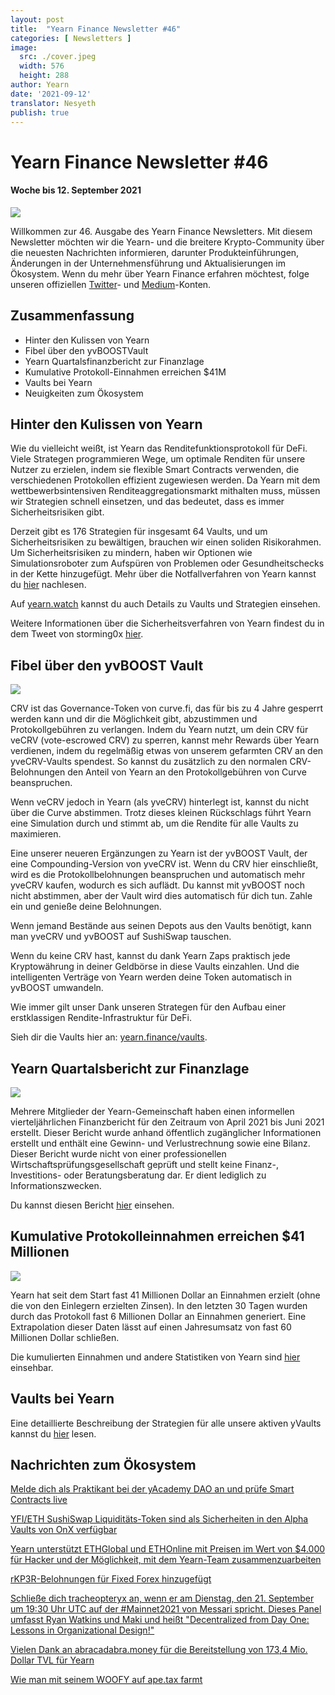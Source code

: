```yaml
---
layout: post
title:  "Yearn Finance Newsletter #46"
categories: [ Newsletters ]
image:
  src: ./cover.jpeg
  width: 576
  height: 288
author: Yearn
date: '2021-09-12'
translator: Nesyeth
publish: true
---
```


# Yearn Finance Newsletter #46
#### Woche bis 12. September 2021


![](/_newsletters/Yearn-Finance-Newsletter-46/image1.png)

Willkommen zur 46. Ausgabe des Yearn Finance Newsletters. Mit diesem Newsletter möchten wir die Yearn- und die breitere Krypto-Community über die neuesten Nachrichten informieren, darunter Produkteinführungen, Änderungen in der Unternehmensführung und Aktualisierungen im Ökosystem. Wenn du mehr über Yearn Finance erfahren möchtest, folge unseren offiziellen [Twitter](https://twitter.com/iearnfinance)- und [Medium](https://medium.com/iearn)-Konten.

## **Zusammenfassung**

- Hinter den Kulissen von Yearn
- Fibel über den yvBOOSTVault
- Yearn Quartalsfinanzbericht zur Finanzlage
- Kumulative Protokoll-Einnahmen erreichen $41M  
- Vaults bei Yearn  
- Neuigkeiten zum Ökosystem
    

## **Hinter den Kulissen von Yearn**

Wie du vielleicht weißt, ist Yearn das Renditefunktionsprotokoll für DeFi. Viele Strategen programmieren Wege, um optimale Renditen für unsere Nutzer zu erzielen, indem sie flexible Smart Contracts verwenden, die verschiedenen Protokollen effizient zugewiesen werden. Da Yearn mit dem wettbewerbsintensiven Renditeaggregationsmarkt mithalten muss, müssen wir Strategien schnell einsetzen, und das bedeutet, dass es immer Sicherheitsrisiken gibt.

Derzeit gibt es 176 Strategien für insgesamt 64 Vaults, und um Sicherheitsrisiken zu bewältigen, brauchen wir einen soliden Risikorahmen. Um Sicherheitsrisiken zu mindern, haben wir Optionen wie Simulationsroboter zum Aufspüren von Problemen oder Gesundheitschecks in der Kette hinzugefügt. Mehr über die Notfallverfahren von Yearn kannst du [hier](https://github.com/yearn/yearn-devdocs/blob/master/docs/developers/v2/EMERGENCY.md) nachlesen.

Auf [yearn.watch](https://yearn.watch/) kannst du auch Details zu Vaults und Strategien einsehen.

Weitere Informationen über die Sicherheitsverfahren von Yearn findest du in dem Tweet von storming0x [hier](https://twitter.com/storming0x/status/1436851219864059906).

## **Fibel über den yvBOOST Vault**

![](/_newsletters/Yearn-Finance-Newsletter-46/image2.png)

CRV ist das Governance-Token von curve.fi, das für bis zu 4 Jahre gesperrt werden kann und dir die Möglichkeit gibt, abzustimmen und Protokollgebühren zu verlangen. Indem du Yearn nutzt, um dein CRV für veCRV (vote-escrowed CRV) zu sperren, kannst mehr Rewards über Yearn verdienen, indem du regelmäßig etwas von unserem gefarmten CRV an den yveCRV-Vaults spendest. So kannst du zusätzlich zu den normalen CRV-Belohnungen den Anteil von Yearn an den Protokollgebühren von Curve beanspruchen.

Wenn veCRV jedoch in Yearn (als yveCRV) hinterlegt ist, kannst du nicht über die Curve abstimmen. Trotz dieses kleinen Rückschlags führt Yearn eine Simulation durch und stimmt ab, um die Rendite für alle Vaults zu maximieren.

Eine unserer neueren Ergänzungen zu Yearn ist der yvBOOST Vault, der eine Compounding-Version von yveCRV ist. Wenn du CRV hier einschließt, wird es die Protokollbelohnungen beanspruchen und automatisch mehr yveCRV kaufen, wodurch es sich auflädt. Du kannst mit yvBOOST noch nicht abstimmen, aber der Vault wird dies automatisch für dich tun. Zahle ein und genieße deine Belohnungen.

Wenn jemand Bestände aus seinen Depots aus den Vaults benötigt, kann man yveCRV und yvBOOST auf SushiSwap tauschen.

Wenn du keine CRV hast, kannst du dank Yearn Zaps praktisch jede Kryptowährung in deiner Geldbörse in diese Vaults einzahlen. Und die intelligenten Verträge von Yearn werden deine Token automatisch in yvBOOST umwandeln.

Wie immer gilt unser Dank unseren Strategen für den Aufbau einer erstklassigen Rendite-Infrastruktur für DeFi.

Sieh dir die Vaults hier an: [yearn.finance/vaults](https://yearn.finance/vaults).

## **Yearn Quartalsbericht zur Finanzlage**

![](/_newsletters/Yearn-Finance-Newsletter-46/image3.png)

Mehrere Mitglieder der Yearn-Gemeinschaft haben einen informellen vierteljährlichen Finanzbericht für den Zeitraum von April 2021 bis Juni 2021 erstellt. Dieser Bericht wurde anhand öffentlich zugänglicher Informationen erstellt und enthält eine Gewinn- und Verlustrechnung sowie eine Bilanz. Dieser Bericht wurde nicht von einer professionellen Wirtschaftsprüfungsgesellschaft geprüft und stellt keine Finanz-, Investitions- oder Beratungsberatung dar. Er dient lediglich zu Informationszwecken.

Du kannst diesen Bericht [hier](https://github.com/yearn/yearn-pm/blob/master/financials/reports/2021Q2-yearn-quarterly-report.pdf) einsehen.

## **Kumulative Protokolleinnahmen erreichen $41 Millionen**

![](/_newsletters/Yearn-Finance-Newsletter-46/image4.png)

Yearn hat seit dem Start fast 41 Millionen Dollar an Einnahmen erzielt (ohne die von den Einlegern erzielten Zinsen). In den letzten 30 Tagen wurden durch das Protokoll fast 6 Millionen Dollar an Einnahmen generiert. Eine Extrapolation dieser Daten lässt auf einen Jahresumsatz von fast 60 Millionen Dollar schließen.

Die kumulierten Einnahmen und andere Statistiken von Yearn sind [hier](https://www.yfistats.com/) einsehbar.

## **Vaults bei Yearn**

Eine detaillierte Beschreibung der Strategien für alle unsere aktiven yVaults kannst du [hier](https://medium.com/yearn-state-of-the-vaults/the-vaults-at-yearn-9237905ffed3) lesen.

## **Nachrichten zum Ökosystem**

[Melde dich als Praktikant bei der yAcademy DAO an und prüfe Smart Contracts live](https://twitter.com/yAcademyDAO/status/1435866622556659717)

[YFI/ETH SushiSwap Liquiditäts-Token sind als Sicherheiten in den Alpha Vaults von OnX verfügbar](https://twitter.com/OnXFinance/status/1435229990681972741)

[Yearn unterstützt ETHGlobal und ETHOnline mit Preisen im Wert von $4.000 für Hacker und der Möglichkeit, mit dem Yearn-Team zusammenzuarbeiten](https://twitter.com/iearnfinance/status/1436302183545196546)

[rKP3R-Belohnungen für Fixed Forex hinzugefügt](https://twitter.com/thekeep3r/status/1437402914474037256)

[Schließe dich tracheopteryx an, wenn er am Dienstag, den 21. September um 19:30 Uhr UTC auf der #Mainnet2021 von Messari spricht. Dieses Panel umfasst Ryan Watkins und Maki und heißt "Decentralized from Day One: Lessons in Organizational Design!"](https://twitter.com/tracheopteryx/status/1436257062971977729)

[Vielen Dank an abracadabra.money für die Bereitstellung von 173,4 Mio. Dollar TVL für Yearn](https://twitter.com/danielesesta/status/1437372628054982663?s=20)

[Wie man mit seinem WOOFY auf ape.tax farmt](https://twitter.com/ape_tax/status/1436908119817211913?s=20)
